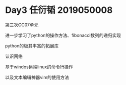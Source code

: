 # Day3 任衍韬 2019050008

第三次CC07单元

进一步学习了python的操作方法、fibonacci数列的递归实现

python的极其丰富的拓展库

认识网络

基于windos远端linux的命令行操作

以及文本编辑神器vim的使用方法